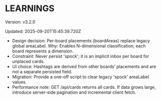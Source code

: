 # LEARNINGS

Version: v3.2.0

Updated: 2025-09-20T15:45:39.720Z

- Design decision: Per-board placements (boardAreas) replace legacy global areaLabel.
  Why: Enables N-dimensional classification; each board represents a dimension.
- Constraint: Never persist 'spock'; it is an implicit inbox per board for unplaced cards.
- UI choice: Hashtags are derived from other boards’ placements and are not a separate persisted field.
- Migration: Provide a one-off script to clear legacy 'spock' areaLabel values.
- Performance note: GET /api/cards returns all cards. If data grows large, introduce server-side pagination and incremental client fetch.
